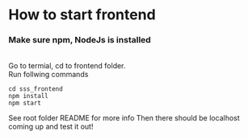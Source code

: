 # How to start frontend

### Make sure npm, NodeJs is installed

<br>
Go to termial, cd to frontend folder. <br>
Run follwing commands <br>

```
cd sss_frontend
npm install
npm start
```
See root folder README for more info
Then there should be localhost coming up and test it out!
